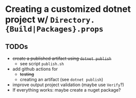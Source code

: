 # Creating a customized dotnet project w/ `Directory.{Build|Packages}.props`

## TODOs

- ~~create a published artifact using `dotnet publish`~~
  - see script `publish.sh`
- add github actions for
  - ~~testing~~
  - creating an artifact (see `dotnet publish`)
- improve output project validation (maybe use `Verify`?)
- If everything works: maybe create a nuget package?
